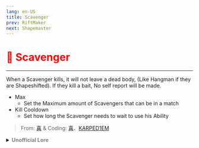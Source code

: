 ```yaml
---
lang: en-US
title: Scavenger
prev: RiftMaker
next: Shapemaster
---
```


# <font color="red">🧺 <b>Scavenger</b></font> <Badge text="Concealing" type="tip" vertical="middle"/>
---

When a Scavenger kills, it will not leave a dead body, (Like Hangman if they are Shapeshifted). If they kill a bait, No self report will be made.
* Max
  * Set the Maximum amount of Scavengers that can be in a match
* Kill Cooldown
  * Set how long the Scavenger needs to wait to use his Ability

> From: [喜](https://space.bilibili.com/443432765) & Coding: [喜](https://space.bilibili.com/443432765)、[KARPED1EM](https://github.com/KARPED1EM)

<details>
<summary><b><font color=gray>Unofficial Lore</font></b></summary>

The Scavenger had once been a regular crew member, peacefully completing tasks when disaster struck: a critical sabotage left the crew unable to respond in time. Unfortunately, the ship crashed. Fortunately, he survived, alongside a scientist and a noisemaker. With all the Impostors gone, he noticed a knife lying in the wreckage. Seizing the opportunity, he grabbed it and hid it away.

The scientist managed to contact MiraHQ, promising that help would arrive soon, but as time dragged on, their situation grew desperate. In a moment of panic, the Scavenger made a drastic choice and eliminated the noisemaker, who let out a surprised gasp before collapsing. When the scientist arrived at the scene, he was stunned—he had never imagined a crew member could take such action.

Driven by desperation, the Scavenger felt a strange hunger take over. He realized he had crossed a line he never expected to. Checking the scientist's device, he saw that a rescue ship was finally on its way. But when the ship arrived on Polus for inspection, the Scavenger saw his chance to break free into the unknown, leaving everything behind.
> Submitted by: champofchamps78
</details>